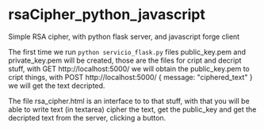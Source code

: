 # rsaCipher_python_javascript
Simple RSA cipher, with python flask server, and javascript forge client


The first time we run `python servicio_flask.py` files public_key.pem and private_key.pem will be created, those are the files for cript and decript stuff, with GET http://localhost:5000/ we will obtain the public_key.pem to cript things, with POST http://localhost:5000/ { message: "ciphered_text" } we will get the text decripted.

The file rsa_cipher.html is an interface to to that stuff, with that you will be able to write text (in textarea) cipher the text, get the public_key and get the decripted text from the server, clicking a button.
